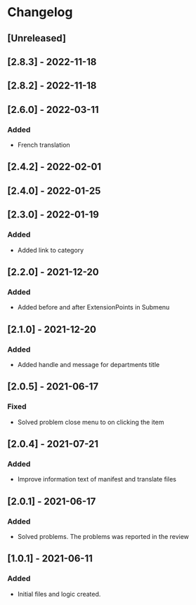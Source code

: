 # Changelog


## [Unreleased]

## [2.8.3] - 2022-11-18

## [2.8.2] - 2022-11-18

## [2.6.0] - 2022-03-11

### Added
- French translation

## [2.4.2] - 2022-02-01

## [2.4.0] - 2022-01-25

## [2.3.0] - 2022-01-19

### Added
- Added link to category 

## [2.2.0] - 2021-12-20
### Added
- Added before and after ExtensionPoints in Submenu

## [2.1.0] - 2021-12-20

### Added
- Added handle and message for departments title 

## [2.0.5] - 2021-06-17
### Fixed
- Solved problem close menu to on clicking the item

## [2.0.4] - 2021-07-21
### Added
- Improve information text of manifest and translate files

## [2.0.1] - 2021-06-17
### Added
- Solved problems. The problems was reported in the review

## [1.0.1] - 2021-06-11
### Added
- Initial files and logic created.
